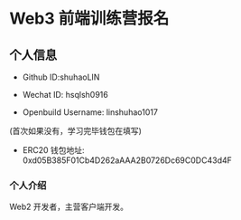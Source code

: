 # Web3 前端训练营报名

## 个人信息

* Github ID:shuhaoLIN

* Wechat ID: hsqlsh0916

* Openbuild Username: linshuhao1017


(首次如果没有，学习完毕钱包在填写)

* ERC20 钱包地址: 0xd05B385F01Cb4D262aAAA2B0726Dc69C0DC43d4F

### 个人介绍

Web2 开发者，主营客户端开发。
